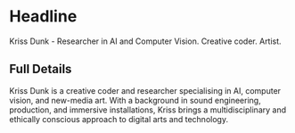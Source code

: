 # Headline

Kriss Dunk - Researcher in AI and Computer Vision. Creative coder. Artist. 

## Full Details

Kriss Dunk is a creative coder and researcher specialising in AI, computer vision, and new-media art. With a background in sound engineering, production, and immersive installations, Kriss brings a multidisciplinary and ethically conscious approach to digital arts and technology.